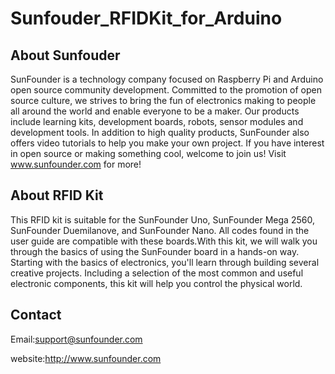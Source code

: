 Sunfouder_RFIDKit_for_Arduino
================================
About Sunfouder
-------------------------------
SunFounder is a technology company focused on Raspberry Pi and Arduino open source community development. Committed to the promotion of open source culture, we strives to bring the fun of electronics making to people all around the world and enable everyone to be a maker. Our products include learning kits, development boards, robots, sensor modules and development tools. In addition to high quality products, SunFounder also offers video tutorials to help you make your own project. If you have interest in open source or making something cool, welcome to join us! Visit www.sunfounder.com for more!

About RFID Kit
----------------------------------------
This RFID kit is suitable for the SunFounder Uno, SunFounder Mega 2560, SunFounder Duemilanove, and SunFounder Nano. All codes found in the user guide are compatible with these boards.With this kit, we will walk you through the basics of using the SunFounder board in a hands-on way. Starting with the basics of electronics, you'll learn through building several creative projects. Including a selection of the most common and useful electronic components, this kit will help you control the physical world.

Contact
-----------------------------------------
Email:support@sunfounder.com

website:http://www.sunfounder.com

